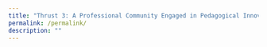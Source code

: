 ```yaml
---
title: "Thrust 3: A Professional Community Engaged in Pedagogical Innovation"
permalink: /permalink/
description: ""
---
```

